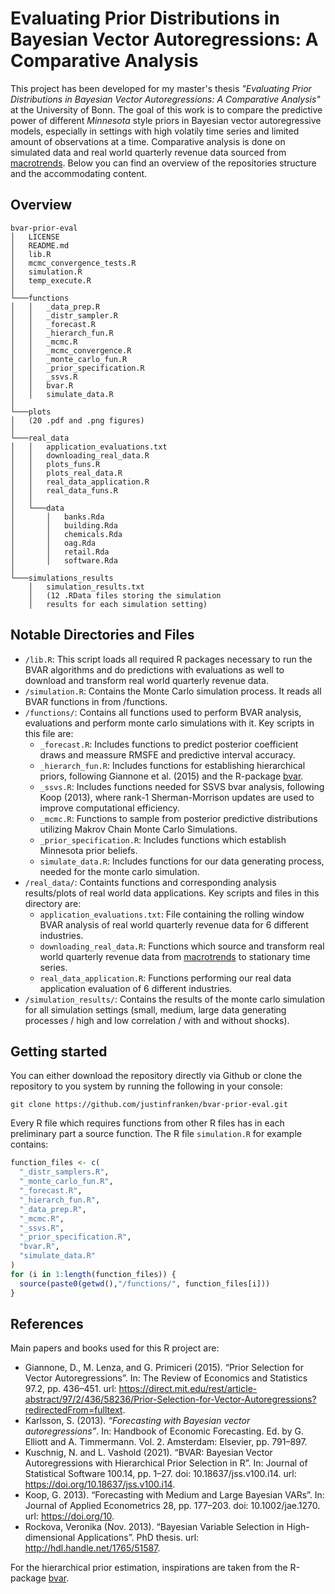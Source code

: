 # Evaluating Prior Distributions in Bayesian Vector Autoregressions: A Comparative Analysis

This project has been developed for my master's thesis *"Evaluating Prior Distributions in Bayesian Vector Autoregressions: A Comparative Analysis"* at the University of Bonn. The goal of this work is to compare the predictive power of different *Minnesota* style priors in Bayesian vector autoregressive models, especially in settings with high volatily time series and limited amount of observations at a time. Comparative analysis is done on simulated data and real world quarterly revenue data sourced from [macrotrends](https://www.macrotrends.net/). Below you can find an overview of the repositories structure and the accommodating content.



## Overview
```
bvar-prior-eval
│   LICENSE
│   README.md
│   lib.R
│   mcmc_convergence_tests.R
│   simulation.R
│   temp_execute.R
│
└───functions
│   │   _data_prep.R
│   │   _distr_sampler.R
│   │   _forecast.R
│   │   _hierarch_fun.R
│   │   _mcmc.R
│   │   _mcmc_convergence.R
│   │   _monte_carlo_fun.R
│   │   _prior_specification.R
│   │   _ssvs.R
│   │   bvar.R
│   │   simulate_data.R
│
└───plots
│   (20 .pdf and .png figures)
│
└───real_data
│   │   application_evaluations.txt
│   │   downloading_real_data.R
│   │   plots_funs.R
│   │   plots_real_data.R
│   │   real_data_application.R
│   │   real_data_funs.R
│   │
│   └───data
│       │   banks.Rda
│       │   building.Rda
│       │   chemicals.Rda
│       │   oag.Rda
│       │   retail.Rda
│       │   software.Rda
│   
└───simulations_results
    │   simulation_results.txt
    │   (12 .RData files storing the simulation
    │   results for each simulation setting)
```

## Notable Directories and Files

* `/lib.R`: This script loads all required R packages necessary to run the BVAR algorithms and do predictions with evaluations as well to download and transform real world quarterly revenue data.
* `/simulation.R`: Contains the Monte Carlo simulation process. It reads all BVAR functions in from /functions.
* `/functions/`: Contains all functions used to perform BVAR analysis, evaluations and perform monte carlo simulations with it. Key scripts in this file are:
    * `_forecast.R`: Includes functions to predict posterior coefficient draws and meassure RMSFE and predictive interval accuracy.
    * `_hierarch_fun.R`: Includes functions for establishing hierarchical priors, following Giannone et al. (2015) and the R-package [bvar](https://github.com/nk027/bvar).
    * `_ssvs.R`: Includes functions needed for SSVS bvar analysis, following Koop (2013), where rank-1 Sherman-Morrison updates are used to improve computational efficiency.
    * `_mcmc.R`: Functions to sample from posterior predictive distributions utilizing Makrov Chain Monte Carlo Simulations.
    * `_prior_specification.R`: Includes functions which establish Minnesota prior beliefs.
    * `simulate_data.R`: Includes functions for our data generating process, needed for the monte carlo simulation.
* `/real_data/`: Containts functions and corresponding analysis results/plots of real world data applications. Key scripts and files in this directory are:
    * `application_evaluations.txt`: File containing the rolling window BVAR analysis of real world quarterly revenue data for 6 different industries.
    * `downloading_real_data.R`: Functions which source and transform real world quarterly revenue data from [macrotrends](https://www.macrotrends.net/) to stationary time series.
    * `real_data_application.R`: Functions performing our real data application evaluation of 6 different industries.
* `/simulation_results/`: Contains the results of the monte carlo simulation for all simulation settings (small, medium, large data generating processes / high and low correlation / with and without shocks).



## Getting started

You can either download the repository directly via Github or clone the repository to you system by running the following in your console:

```
git clone https://github.com/justinfranken/bvar-prior-eval.git
```

Every R file which requires functions from other R files has in each preliminary part a source function. The R file `simulation.R` for example contains:

```R
function_files <- c(
  "_distr_samplers.R",
  "_monte_carlo_fun.R",
  "_forecast.R",
  "_hierarch_fun.R",
  "_data_prep.R",
  "_mcmc.R",
  "_ssvs.R",
  "_prior_specification.R",
  "bvar.R",
  "simulate_data.R"
)
for (i in 1:length(function_files)) {
  source(paste0(getwd(),"/functions/", function_files[i]))
}
```

## References
Main papers and books used for this R project are:
* Giannone, D., M. Lenza, and G. Primiceri (2015). “Prior Selection for Vector Autoregressions”. In: The Review of Economics and Statistics 97.2, pp. 436–451. url: https://direct.mit.edu/rest/article-abstract/97/2/436/58236/Prior-Selection-for-Vector-Autoregressions?redirectedFrom=fulltext.
* Karlsson, S. (2013). *“Forecasting with Bayesian vector autoregressions”*. In: Handbook of Economic Forecasting. Ed. by G. Elliott and A. Timmermann. Vol. 2. Amsterdam: Elsevier, pp. 791–897.
* Kuschnig, N. and L. Vashold (2021). “BVAR: Bayesian Vector Autoregressions with Hierarchical Prior Selection in R”. In: Journal of Statistical Software 100.14, pp. 1–27. doi: 10.18637/jss.v100.i14. url: https://doi.org/10.18637/jss.v100.i14.
* Koop, G. 2013). “Forecasting with Medium and Large Bayesian VARs”. In: Journal of Applied Econometrics 28, pp. 177–203. doi: 10.1002/jae.1270. url: https://doi.org/10.
* Rockova, Veronika (Nov. 2013). “Bayesian Variable Selection in High-dimensional Applications”. PhD thesis. url: http://hdl.handle.net/1765/51587.

For the hierarchical prior estimation, inspirations are taken from the R-package [bvar](https://github.com/nk027/bvar).
